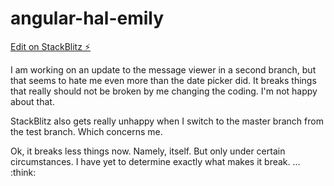# angular-hal-emily

[Edit on StackBlitz ⚡️](https://stackblitz.com/edit/angular-hal-emily?file=src/app/app.component.html)

I am working on an update to the message viewer in a second branch, but that seems to hate me even more than the date picker did. It breaks things that really should not be broken by me changing the coding. I'm not happy about that.

StackBlitz also gets really unhappy when I switch to the master branch from the test branch. Which concerns me.

Ok, it breaks less things now. Namely, itself. But only under certain circumstances. I have yet to determine exactly what makes it break. ... :think: